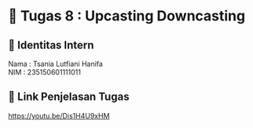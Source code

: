 # 📁 Tugas 8 : Upcasting Downcasting

## 👤 Identitas Intern
Nama : Tsania Lutfiani Hanifa             
NIM  : 235150601111011

## 🔗 Link Penjelasan Tugas

https://youtu.be/Dis1H4U9xHM


